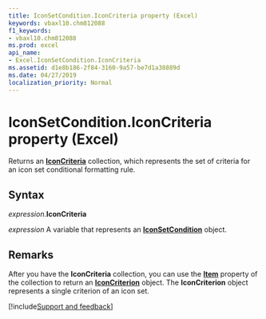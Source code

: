 ```yaml
---
title: IconSetCondition.IconCriteria property (Excel)
keywords: vbaxl10.chm812088
f1_keywords:
- vbaxl10.chm812088
ms.prod: excel
api_name:
- Excel.IconSetCondition.IconCriteria
ms.assetid: d1e8b186-2f84-3160-9a57-be7d1a38889d
ms.date: 04/27/2019
localization_priority: Normal
---
```



# IconSetCondition.IconCriteria property (Excel)

Returns an **[IconCriteria](Excel.IconCriteria.md)** collection, which represents the set of criteria for an icon set conditional formatting rule.


## Syntax

_expression_.**IconCriteria**

_expression_ A variable that represents an **[IconSetCondition](Excel.IconSetCondition.md)** object.


## Remarks

After you have the **IconCriteria** collection, you can use the **[Item](Excel.IconCriteria.Item.md)** property of the collection to return an **[IconCriterion](Excel.IconCriterion.md)** object. The **IconCriterion** object represents a single criterion of an icon set.




[!include[Support and feedback](~/includes/feedback-boilerplate.md)]